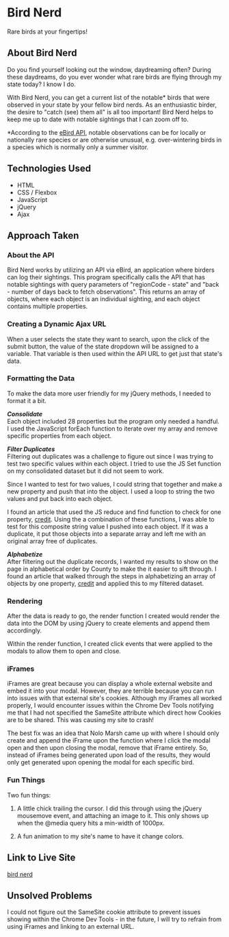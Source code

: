 # Bird Nerd
Rare birds at your fingertips!

## About Bird Nerd

Do you find yourself looking out the window, daydreaming often? During these daydreams, do you ever wonder what rare birds are flying through my state today? I know I do.

With Bird Nerd, you can get a current list of the notable\* birds that were observed in your state by your fellow bird nerds. As an enthusiastic birder, the desire to "catch (see) them all" is all too important! Bird Nerd helps to keep me up to date with notable sightings that I can zoom off to.

\*According to the [eBird API](https://documenter.getpostman.com/view/664302/S1ENwy59?version=latest#intro), notable observations can be for locally or nationally rare species or are otherwise unusual, e.g. over-wintering birds in a species which is normally only a summer visitor.

## Technologies Used

- HTML
- CSS / Flexbox
- JavaScript
- jQuery
- Ajax

## Approach Taken

### About the API

Bird Nerd works by utilizing an API via eBird, an application where birders can log their sightings. This program specifically calls the API that has notable sightings with query parameters of "regionCode - state" and "back - number of days back to fetch observations". This returns an array of objects, where each object is an individual sighting, and each object contains multiple properties.

### Creating a Dynamic Ajax URL

When a user selects the state they want to search, upon the click of the submit button, the value of the state dropdown will be assigned to a variable. That variable is then used within the API URL to get just that state's data.

### Formatting the Data

To make the data more user friendly for my jQuery methods, I needed to format it a bit.

***Consolidate***  
Each object included 28 properties but the program only needed a handful. I used the JavaScript forEach function to iterate over my array and remove specific properties from each object.

***Filter Duplicates***  
Filtering out duplicates was a challenge to figure out since I was trying to test two specific values within each object. I tried to use the JS Set function on my consolidated dataset but it did not seem to work.

Since I wanted to test for two values, I could string that together and make a new property and push that into the object. I used a loop to string the two values and put back into each object.

I found an article that used the JS reduce and find function to check for one property, [credit](https://dev.to/marinamosti/removing-duplicates-in-an-array-of-objects-in-js-with-sets-3fep). Using the a combination of these functions, I was able to test for this composite string value I pushed into each object. If it was a duplicate, it put those objects into a separate array and left me with an original array free of duplicates.

***Alphabetize***  
After filtering out the duplicate records, I wanted my results to show on the page in alphabetical order by County to make the it easier to sift through. I found an article that walked through the steps in alphabetizing an array of objects by one property, [credit](https://flaviocopes.com/how-to-sort-array-of-objects-by-property-javascript/) and applied this to my filtered dataset.

### Rendering

After the data is ready to go, the render function I created would render the data into the DOM by using jQuery to create elements and append them accordingly.

Within the render function, I created click events that were applied to the modals to allow them to open and close.

### iFrames

iFrames are great because you can display a whole external website and embed it into your modal. However, they are terrible because you can run into issues with that external site's cookies. Although my iFrames all worked properly, I would encounter issues within the Chrome Dev Tools notifying me that I had not specified the SameSite attribute which direct how Cookies are to be shared. This was causing my site to crash!

The best fix was an idea that Nolo Marsh came up with where I should only create and append the iFrame upon the function where I click the modal open and then upon closing the modal, remove that iFrame entirely. So, instead of iFrames being generated upon load of the results, they would only get generated upon opening the modal for each specific bird.


### Fun Things
Two fun things:

1. A little chick trailing the cursor. I did this through using the jQuery mousemove event, and attaching an image to it. This only shows up when the \@media query hits a min-width of 1000px.

2. A fun animation to my site's name to have it change colors.

## Link to Live Site

[bird nerd](https://birdnerdalert.netlify.app/)


## Unsolved Problems

I could not figure out the SameSite cookie attribute to prevent issues showing within the Chrome Dev Tools - in the future, I will try to refrain from using iFrames and linking to an external URL.

